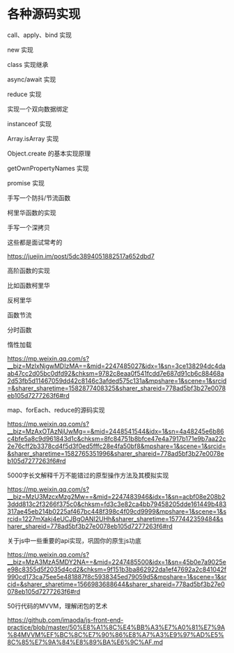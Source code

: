# 各种源码实现



call、apply、bind 实现

new 实现

class 实现继承

async/await 实现

reduce 实现

实现一个双向数据绑定

instanceof 实现

Array.isArray 实现

Object.create 的基本实现原理

getOwnPropertyNames 实现

promise 实现

手写一个防抖/节流函数

柯里华函数的实现

手写一个深拷贝



这些都是面试常考的

https://juejin.im/post/5dc3894051882517a652dbd7



高阶函数的实现

比如函数柯里华

反柯里华

函数节流

分时函数

惰性加载

https://mp.weixin.qq.com/s?__biz=MzIxNjgwMDIzMA==&mid=2247485027&idx=1&sn=3ce138294dc4daab47cc2d05bc0dfd92&chksm=9782c8eaa0f541fcdd7e687d91cb6c88468a2d53fb5d11467059dd42c8146c3afded575c131a&mpshare=1&scene=1&srcid=&sharer_sharetime=1582877408325&sharer_shareid=778ad5bf3b27e0078eb105d7277263f6#rd





map、forEach、reduce的源码实现

https://mp.weixin.qq.com/s?__biz=MzAxOTAzNjUwMg==&mid=2448541544&idx=1&sn=4a48245e6b86c4bfe5a8c9d961843d1c&chksm=8fc84751b8bfce47e4a7917b171e9b7aa22c2e76cff2b3378cd4f5d3f0ed5fffc28e4fa50bf8&mpshare=1&scene=1&srcid=&sharer_sharetime=1582765351996&sharer_shareid=778ad5bf3b27e0078eb105d7277263f6#rd



5000字长文解释千万不能错过的原型操作方法及其模拟实现

https://mp.weixin.qq.com/s?__biz=MzU3MzcxMzg2Mw==&mid=2247483946&idx=1&sn=acbf08e208b23ddd813c2f3266f375c0&chksm=fd3c3e82ca4bb79458205dde161449b483317ae45eb214b0225af467bc448f398c4f09cd9999&mpshare=1&scene=1&srcid=1227mXakj4eUCJBgOANI2UHh&sharer_sharetime=1577442359484&sharer_shareid=778ad5bf3b27e0078eb105d7277263f6#rd





关于js中一些重要的api实现，巩固你的原生js功底

https://mp.weixin.qq.com/s?__biz=MzA3MzA5MDY2NA==&mid=2247485500&idx=1&sn=45b0e7a9025ee98c8355d5f2035d4cd2&chksm=9f151b3ba862922da1ef47692a2c841042f990cd173ca75ee5e481887f8c5938345ed79059d5&mpshare=1&scene=1&srcid=&sharer_sharetime=1566983688644&sharer_shareid=778ad5bf3b27e0078eb105d7277263f6#rd



50行代码的MVVM，理解闭包的艺术

https://github.com/imaoda/js-front-end-practice/blob/master/50%E8%A1%8C%E4%BB%A3%E7%A0%81%E7%9A%84MVVM%EF%BC%8C%E7%90%86%E8%A7%A3%E9%97%AD%E5%8C%85%E7%9A%84%E8%89%BA%E6%9C%AF.md